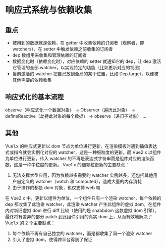 # 响应式系统与依赖收集

## 重点

- 被用到的数据就是依赖，在 getter 中收集依赖的订阅者（观察者，即 watchers），在 setter 中触发依赖之前收集的订阅者
- dep 数组用来收集和管理依赖的订阅者
- 数据变化时（依赖变化时），对应依赖的 setter 就通知它的 dep，让 dep 激活它管理的全部 watcher，以实现特定的功能（比如更新对应的视图）
- 当前激活的 watcher 把自己放到全局的某个位置，比如 Dep.target，以便被其他需要的依赖收集

## 响应式化的基本流程

observe（响应式化一个数据对象） -> Observer（遍历此对象） -> defineReactive（劫持此对象的每个数据） -> observe（递归子对象） ...

## 其他

Vue1.x 的响应式更新以 dom 节点为单位进行更新，在渲染模板时遇到插值表达式或指令就会实例化对应的 watcher，这是一种细粒度的更新，而 Vue2.x 以组件为单位进行更新，传入 watcher 的不再是表达式字符串而是组件对应的渲染函数，这是一种中粒度的更新。
Vue1.x 的细颗粒更新的主要缺点：

1. 无法支撑大型应用，因为依赖越多需要的 watcher 实例越多，还包括其他用户自定义的 watcher（watch 和 computed），造成大量的内存消耗
2. 由于操作的都是 dom 对象，也仅支持 web 端

在 Vue2.x 中，更新以组件为单位，一个组件只有一个渲染 watcher，每个依赖的 dep 都收集了此渲染 watcher，此渲染 watcher 产生此组件的虚拟 dom，在组件内对新旧虚拟 dom 进行 diff 比较（使用的是 snabbdom 这款虚拟 dom 引擎），最终将有差异的部分 patch 到此组件引用的真实 dom 上，从而有效地解决了 Vue1.x 的 2 个主要缺点：

1. 每个依赖不再有自己独立的 watcher，而是都收集了同一个渲染 watcher
2. 引入了虚拟 dom，使得跨平台得到了保证
